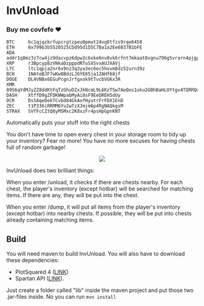 # InvUnload

### Buy me covfefe ❤️
```
BTC     bc1qjqzkrfupcrgtzpeu0pmut24vq8tfzs9rqe6458
ETH     0x799b3b5520525CDd95d1D5C7Ba1a2Ee6037B1bFE
ADA     addr1q8mz3z7cw4jz9dacvpz6dpw2c6xke6nv8vk6rfnt7mkaat8vgnu796g5vrarn4pjgpdqkare9zryx645e25wcae8636q97typg
XRP     r3Bpcyp8zVNkaDzpppdRTuSXSvxAUJXAVj
LTC     ltc1qpja2nr6x9nz3q3ya3ec6ec5hxvm8dz52urn39z
BCH     1NAteBJF7wKw8BdzLJ6YE65ja1ZAHf68jf
DOGE    DL4VNBx6EGuPcgnJrfgxok9tTvcbVGKx3R
XMR     89S6qYdMJyZZ8ddKtFqTzGhuDZxJkNcmL9L6KzTSw7AeQos1uku2GBhBaHLUYtgv4TQRRQuNF4FixAu6geKC2r25NyWZj2Q
DASH    XtffD9gZFDKWWpabMyAi8sF9EeDREH5dUy
DCR     DsSAqeDekTCvbd84GkAofHyutrFrFDX1EnD
ZEC     t1P336iRRMM6Yu2wTzXJmjm6p4RgNAQkgsM
STRAX   SVfFcCZtQ8yMSMxc2K8xzFr4psHpGpnKNT 
```

Automatically puts your stuff into the right chests

You don't have time to open every chest in your storage room to tidy up your inventory?
Fear no more! You have no more excuses for having chests full of random garbage!

<p align="center">
  <img src="https://api.jeff-media.de/invunload/spigotmc/img/invunload128.png"/>
</p>

InvUnload does two brilliant things:

When you enter /unload, it checks if there are chests nearby. For each chest, the player's inventory (except hotbar) will be searched for matching items. If there are any, they will be put into the chest.

When you enter /dump, it will put all items from the player's inventory (except hotbar) into nearby chests. If possible, they will be put into chests already containing matching items.

## Build

You will need maven to build InvUnload. You will also have to download these dependencies:

- PlotSquared 4 ([LINK](https://www.spigotmc.org/resources/plotsquared-v4-v5-out-now.1177/))
- Spartan API ([LINK](https://vagdedes.com/spartan/api/SpartanAPI.jar)).

Just create a folder called "lib" inside the maven project and put those two .jar-files inside. No you can run ``mvn install``
